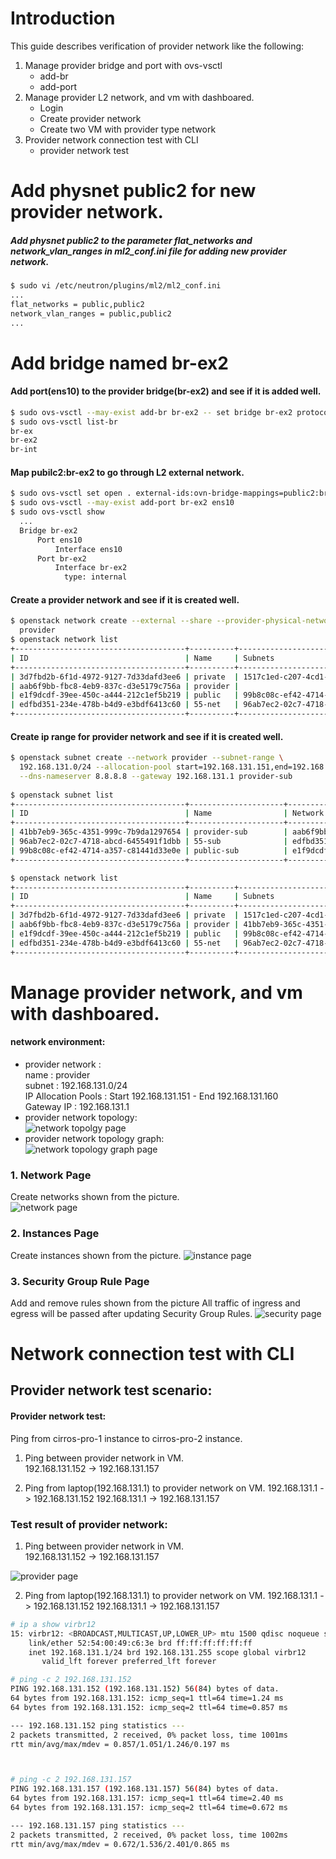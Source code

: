 # Introduction   
This guide describes verification of provider network like the following:   
1. Manage provider bridge and port with ovs-vsctl 
   - add-br   
   - add-port           
2. Manage provider L2 network, and vm with dashboared.       
   - Login
   - Create provider network
   - Create two VM with provider type network
5. Provider network connection test with CLI     
   - provider network test

# Add physnet public2 for new provider network.   
##### Add physnet public2 to the parameter flat_networks and network_vlan_ranges in ml2_conf.ini file for adding new provider network.    

```sh
$ sudo vi /etc/neutron/plugins/ml2/ml2_conf.ini 
...
flat_networks = public,public2
network_vlan_ranges = public,public2
...
```

# Add bridge named br-ex2
#### Add port(ens10) to the provider bridge(br-ex2) and see if it is added well.   
```sh
$ sudo ovs-vsctl --may-exist add-br br-ex2 -- set bridge br-ex2 protocols=OpenFlow13
$ sudo ovs-vsctl list-br
br-ex
br-ex2
br-int
```

#### Map pubilc2:br-ex2 to go through L2 external network.  
```sh
$ sudo ovs-vsctl set open . external-ids:ovn-bridge-mappings=public2:br-ex2
$ sudo ovs-vsctl --may-exist add-port br-ex2 ens10
$ sudo ovs-vsctl show
  ...
  Bridge br-ex2
      Port ens10
          Interface ens10
      Port br-ex2
          Interface br-ex2
            type: internal
```

#### Create a provider network and see if it is created well.   
```sh
$ openstack network create --external --share --provider-physical-network public2 --provider-network-type flat \
  provider
$ openstack network list
+--------------------------------------+----------+----------------------------------------------------------------------------+
| ID                                   | Name     | Subnets                                                                    |
+--------------------------------------+----------+----------------------------------------------------------------------------+
| 3d7fbd2b-6f1d-4972-9127-7d33dafd3ee6 | private  | 1517c1ed-c207-4cd1-9ec6-8b17e6fa27af, 9cda2e6a-bc35-4314-9ac1-9fd6bc999978 |
| aab6f9bb-fbc8-4eb9-837c-d3e5179c756a | provider |                                                                            |
| e1f9dcdf-39ee-450c-a444-212c1ef5b219 | public   | 99b8c08c-ef42-4714-a357-c81441d33e0e                                       |
| edfbd351-234e-478b-b4d9-e3bdf6413c60 | 55-net   | 96ab7ec2-02c7-4718-abcd-6455491f1dbb                                       |
+--------------------------------------+----------+----------------------------------------------------------------------------+  
```

#### Create ip range for provider network and see if it is created well.
```sh
$ openstack subnet create --network provider --subnet-range \
  192.168.131.0/24 --allocation-pool start=192.168.131.151,end=192.168.131.160 \
  --dns-nameserver 8.8.8.8 --gateway 192.168.131.1 provider-sub
  
$ openstack subnet list
+--------------------------------------+---------------------+--------------------------------------+---------------------+
| ID                                   | Name                | Network                              | Subnet              |
+--------------------------------------+---------------------+--------------------------------------+---------------------+
| 41bb7eb9-365c-4351-999c-7b9da1297654 | provider-sub        | aab6f9bb-fbc8-4eb9-837c-d3e5179c756a | 192.168.131.0/24    |
| 96ab7ec2-02c7-4718-abcd-6455491f1dbb | 55-sub              | edfbd351-234e-478b-b4d9-e3bdf6413c60 | 55.55.55.0/24       |
| 99b8c08c-ef42-4714-a357-c81441d33e0e | public-sub          | e1f9dcdf-39ee-450c-a444-212c1ef5b219 | 192.168.103.0/24    |
+--------------------------------------+---------------------+--------------------------------------+---------------------+

$ openstack network list
+--------------------------------------+----------+----------------------------------------------------------------------------+
| ID                                   | Name     | Subnets                                                                    |
+--------------------------------------+----------+----------------------------------------------------------------------------+
| 3d7fbd2b-6f1d-4972-9127-7d33dafd3ee6 | private  | 1517c1ed-c207-4cd1-9ec6-8b17e6fa27af, 9cda2e6a-bc35-4314-9ac1-9fd6bc999978 |
| aab6f9bb-fbc8-4eb9-837c-d3e5179c756a | provider | 41bb7eb9-365c-4351-999c-7b9da1297654                                       |
| e1f9dcdf-39ee-450c-a444-212c1ef5b219 | public   | 99b8c08c-ef42-4714-a357-c81441d33e0e                                       |
| edfbd351-234e-478b-b4d9-e3bdf6413c60 | 55-net   | 96ab7ec2-02c7-4718-abcd-6455491f1dbb                                       |
+--------------------------------------+----------+----------------------------------------------------------------------------+
```  


# Manage provider network, and vm with dashboared.
#### network environment:   
  - provider network :    
    name : provider   
    subnet : 192.168.131.0/24   
    IP Allocation Pools : Start 192.168.131.151 - End 192.168.131.160   
    Gateway IP : 192.168.131.1   
  - provider network topology:   
 ![network topolgy page](./images/2-1.provider.png)   
  - provider network topology graph:   
 ![network topology graph page](./images/2-1.provider-graph.png)  


### 1. Network Page   
Create networks shown from the picture.   
![network page](./images/2-1.networks.png)

### 2. Instances Page   
Create instances shown from the picture.
![instance page](./images/2-1.instances.png)

### 3. Security Group Rule Page
Add and remove rules shown from the picture
All traffic of ingress and egress will be passed after updating Security Group Rules.
![security page](./images/2.security.png)


# Network connection test with CLI 
## Provider network test scenario:
#### Provider network test:   
  Ping from cirros-pro-1 instance to cirros-pro-2 instance.   
  1. Ping between provider network in VM.   
  192.168.131.152 -> 192.168.131.157
  
  2. Ping from laptop(192.168.131.1) to provider network on VM. 
  192.168.131.1 -> 192.168.131.152
  192.168.131.1 -> 192.168.131.157


### Test result of provider network:
1. Ping between provider network in VM.  
192.168.131.152 -> 192.168.131.157

![provider page](./images/2-1.ping.png)


2. Ping from laptop(192.168.131.1) to provider network on VM. 
192.168.131.1 -> 192.168.131.152
192.168.131.1 -> 192.168.131.157

```sh
# ip a show virbr12
15: virbr12: <BROADCAST,MULTICAST,UP,LOWER_UP> mtu 1500 qdisc noqueue state UP group default qlen 1000
    link/ether 52:54:00:49:c6:3e brd ff:ff:ff:ff:ff:ff
    inet 192.168.131.1/24 brd 192.168.131.255 scope global virbr12
       valid_lft forever preferred_lft forever

# ping -c 2 192.168.131.152
PING 192.168.131.152 (192.168.131.152) 56(84) bytes of data.
64 bytes from 192.168.131.152: icmp_seq=1 ttl=64 time=1.24 ms
64 bytes from 192.168.131.152: icmp_seq=2 ttl=64 time=0.857 ms

--- 192.168.131.152 ping statistics ---
2 packets transmitted, 2 received, 0% packet loss, time 1001ms
rtt min/avg/max/mdev = 0.857/1.051/1.246/0.197 ms



# ping -c 2 192.168.131.157
PING 192.168.131.157 (192.168.131.157) 56(84) bytes of data.
64 bytes from 192.168.131.157: icmp_seq=1 ttl=64 time=2.40 ms
64 bytes from 192.168.131.157: icmp_seq=2 ttl=64 time=0.672 ms

--- 192.168.131.157 ping statistics ---
2 packets transmitted, 2 received, 0% packet loss, time 1002ms
rtt min/avg/max/mdev = 0.672/1.536/2.401/0.865 ms


```
